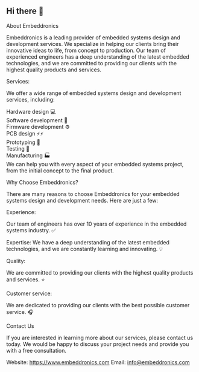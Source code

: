## Hi there 👋

About Embeddronics

Embeddronics is a leading provider of embedded systems design and development services. We specialize in helping our clients bring their innovative ideas to life, from concept to production. Our team of experienced engineers has a deep understanding of the latest embedded technologies, and we are committed to providing our clients with the highest quality products and services.

Services:

We offer a wide range of embedded systems design and development services, including:

Hardware design :computer: </br>
Software development :floppy_disk: </br>
Firmware development :gear: </br>
PCB design ⚡⚡ </br>
Prototyping :test_tube: </br>
Testing :microscope: </br>
Manufacturing :factory: </br>
We can help you with every aspect of your embedded systems project, from the initial concept to the final product.

Why Choose Embeddronics?

There are many reasons to choose Embeddronics for your embedded systems design and development needs. Here are just a few:

Experience: 

Our team of engineers has over 10 years of experience in the embedded systems industry. :white_check_mark:

Expertise: We have a deep understanding of the latest embedded technologies, and we are constantly learning and innovating. :bulb:

Quality: 

We are committed to providing our clients with the highest quality products and services. :star:


Customer service:

We are dedicated to providing our clients with the best possible customer service. :headphones:


Contact Us

If you are interested in learning more about our services, please contact us today. We would be happy to discuss your project needs and provide you with a free consultation.

Website: https://www.embeddronics.com
Email: info@embeddronics.com
